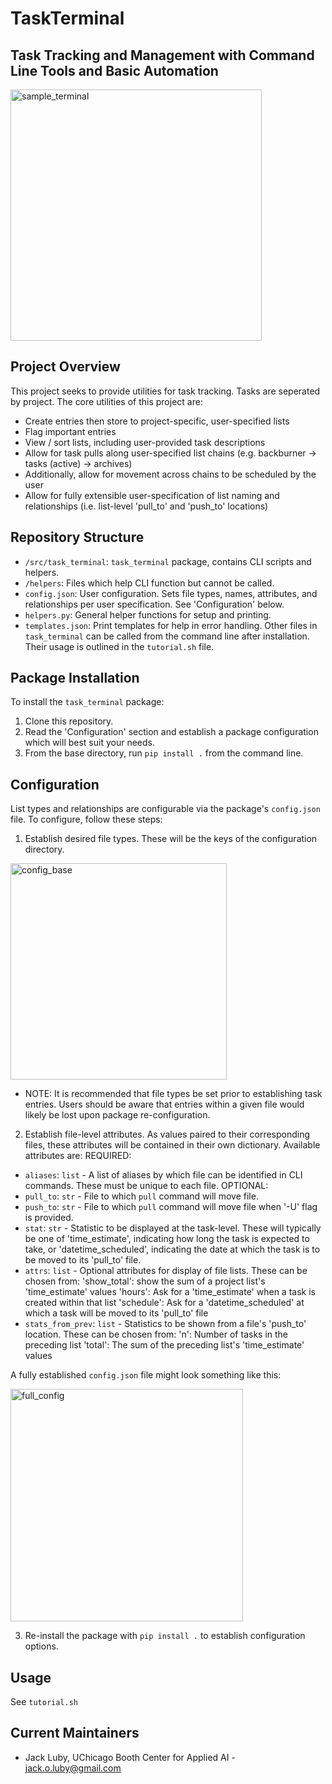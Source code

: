 # TaskTerminal
## Task Tracking and Management with Command Line Tools and Basic Automation

<img width="402" alt="sample_terminal" src="https://user-images.githubusercontent.com/43190780/167225457-bf7e1848-a7cf-452d-bbd0-79483d4eec3d.png">

## Project Overview
This project seeks to provide utilities for task tracking. Tasks are seperated by project. The core utilities of this project are:
 * Create entries then store to project-specific, user-specified lists
 * Flag important entries
 * View / sort lists, including user-provided task descriptions
 * Allow for task pulls along user-specified list chains (e.g. backburner -> tasks (active) -> archives)
  * Additionally, allow for movement across chains to be scheduled by the user
 * Allow for fully extensible user-specification of list naming and relationships (i.e. list-level 'pull_to' and 'push_to' locations)

## Repository Structure
 * `/src/task_terminal`: `task_terminal` package, contains CLI scripts and helpers.
  * `/helpers`: Files which help CLI function but cannot be called.
   * `config.json`: User configuration. Sets file types, names, attributes, and relationships per user specification. See 'Configuration' below.
   * `helpers.py`: General helper functions for setup and printing.
   * `templates.json`: Print templates for help in error handling.
 Other files in `task_terminal` can be called from the command line after installation. Their usage is outlined in the `tutorial.sh` file.

## Package Installation
 To install the `task_terminal` package:
  1. Clone this repository.
  2. Read the 'Configuration' section and establish a package configuration which will best suit your needs.
  3. From the base directory, run `pip install .` from the command line.

## Configuration
 List types and relationships are configurable via the package's `config.json` file. To configure, follow these steps:
 1. Establish desired file types. These will be the keys of the configuration directory.

<img width="346" alt="config_base" src="https://user-images.githubusercontent.com/43190780/167225525-f6806abc-c1a3-4c5c-b749-08b0f9cc7dc6.png">

  * NOTE: It is recommended that file types be set prior to establishing task entries. Users should be aware that entries within a given file would likely be lost upon package re-configuration.
 2. Establish file-level attributes. As values paired to their corresponding files, these attributes will be contained in their own dictionary. Available attributes are:
  REQUIRED:
  * `aliases`: `list` - A list of aliases by which file can be identified in CLI commands. These must be unique to each file.
  OPTIONAL: 
  * `pull_to`: `str` - File to which `pull` command will move file.
  * `push_to`: `str` - File to which `pull` command will move file when '-U' flag is provided.
  * `stat`: `str` - Statistic to be displayed at the task-level. These will typically be one of 'time_estimate', indicating how long the task is expected to take, or 'datetime_scheduled', indicating the date at which the task is to be moved to its 'pull_to' file.
  * `attrs`: `list` - Optional attributes for display of file lists. These can be chosen from:
   'show_total': show the sum of a project list's 'time_estimate' values
   'hours': Ask for a 'time_estimate' when a task is created within that list
   'schedule': Ask for a 'datetime_scheduled' at which a task will be moved to its 'pull_to' file
  * `stats_from_prev`: `list` - Statistics to be shown from a file's 'push_to' location. These can be chosen from:
   'n': Number of tasks in the preceding list
   'total': The sum of the preceding list's 'time_estimate' values
   
  A fully established `config.json` file might look something like this:
  
<img width="372" alt="full_config" src="https://user-images.githubusercontent.com/43190780/167225752-f7e63a9b-cfe2-4028-b4c9-ca159e68579e.png">

 3. Re-install the package with `pip install .` to establish configuration options.

## Usage
 See `tutorial.sh`
 
## Current Maintainers
 * Jack Luby, UChicago Booth Center for Applied AI - jack.o.luby@gmail.com
